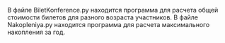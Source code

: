 В файле BiletKonference.py находится программа для расчета общей стоимости билетов для разного возраста участников.
В файле Nakopleniya.py находится программа для расчета максимального накопления за год.
